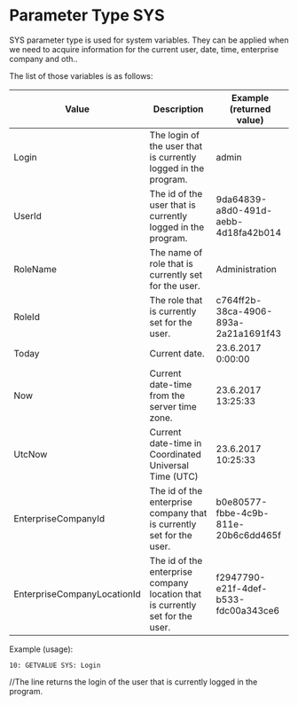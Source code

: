 # Parameter Type SYS

SYS parameter type is used for system variables. They can  be applied when we need to acquire information for the current user,  date, time, enterprise company and oth..

The list of those variables is as follows:

| Value                       | Description                                                  | Example (returned value)             |
| --------------------------- | ------------------------------------------------------------ | ------------------------------------ |
| Login                       | The login of the user that is currently logged in the program. | admin                                |
| UserId                      | The id of the user that is currently logged in the program.  | 9da64839-a8d0-491d-aebb-4d18fa42b014 |
| RoleName                    | The name of role that is currently set for the user.         | Administration                       |
| RoleId                      | The role that is currently set for the user.                 | c764ff2b-38ca-4906-893a-2a21a1691f43 |
| Today                       | Current date.                                                | 23.6.2017 0:00:00                    |
| Now                         | Current date-time from the server time zone.                 | 23.6.2017 13:25:33                   |
| UtcNow                      | Current date-time in Coordinated Universal Time (UTC)        | 23.6.2017 10:25:33                   |
| EnterpriseCompanyId         | The id of the enterprise company that is currently set for the user. | b0e80577-fbbe-4c9b-811e-20b6c6dd465f |
| EnterpriseCompanyLocationId | The id of the enterprise company location that is currently set for the user. | f2947790-e21f-4def-b533-fdc00a343ce6 |



Example (usage):

```
10: GETVALUE SYS: Login
```

//The line returns the login of the user that is currently logged in the program.